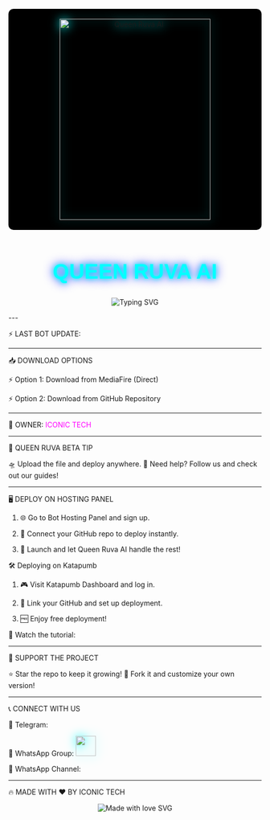 <p align="center" style="background-color: #000; padding: 20px; border-radius: 10px;">
  <img src="https://files.catbox.moe/5i2kcn.png" alt="Queen Ruva AI" width="300" height="400" style="filter: drop-shadow(0px 0px 10px #0ff);" />
</p><h1 align="center" style="font-family: 'Orbitron', sans-serif; font-size: 3em; color: #0ff; text-shadow: 0 0 10px #0ff, 0 0 20px #00f;">QUEEN RUVA AI</h1><p align="center">
  <img src="https://readme-typing-svg.demolab.com?font=Orbitron&weight=900&size=30&duration=4000&pause=1000&width=435&lines=My+Name+is+Iconic+Tech;Created+Queen+Ruva+AI;Fork+Me+and+Enjoy!" alt="Typing SVG" />
</p>
---

⚡ LAST BOT UPDATE:




---

📥 DOWNLOAD OPTIONS

⚡ Option 1: Download from MediaFire (Direct)



⚡ Option 2: Download from GitHub Repository




---

👤 OWNER: <span style="color: #ff00ff;">ICONIC TECH</span>


---

🚀 QUEEN RUVA BETA TIP

🛸 Upload the file and deploy anywhere.
🤖 Need help? Follow us and check out our guides!


---

🖥 DEPLOY ON HOSTING PANEL

1. 🌐 Go to Bot Hosting Panel and sign up.


2. 🔗 Connect your GitHub repo to deploy instantly.


3. 🚀 Launch and let Queen Ruva AI handle the rest!



🛠 Deploying on Katapumb

1. 🎮 Visit Katapumb Dashboard and log in.


2. 📂 Link your GitHub and set up deployment.


3. 🆓 Enjoy free deployment!



🎥 Watch the tutorial:




---

📌 SUPPORT THE PROJECT

⭐ Star the repo to keep it growing!
🔗 Fork it and customize your own version!

 


---

📞 CONNECT WITH US

🔹 Telegram: 

🔹 WhatsApp Group:
<a href="https://chat.whatsapp.com/LyFPHDvc5vMCglUFjv7Rlp">
<img src="https://upload.wikimedia.org/wikipedia/commons/6/6b/WhatsApp.svg" width="40px" style="filter: drop-shadow(0px 0px 10px #0ff);">
</a>

🔹 WhatsApp Channel:



---

🔥 MADE WITH ❤️ BY ICONIC TECH

<p align="center">
  <img src="https://readme-typing-svg.demolab.com?font=Orbitron&weight=900&size=20&pause=1000&color=FF00FF&vCenter=true&width=200&lines=Made+with+❤️;By+ICONIC-TECH" alt="Made with love SVG" />
</p>
